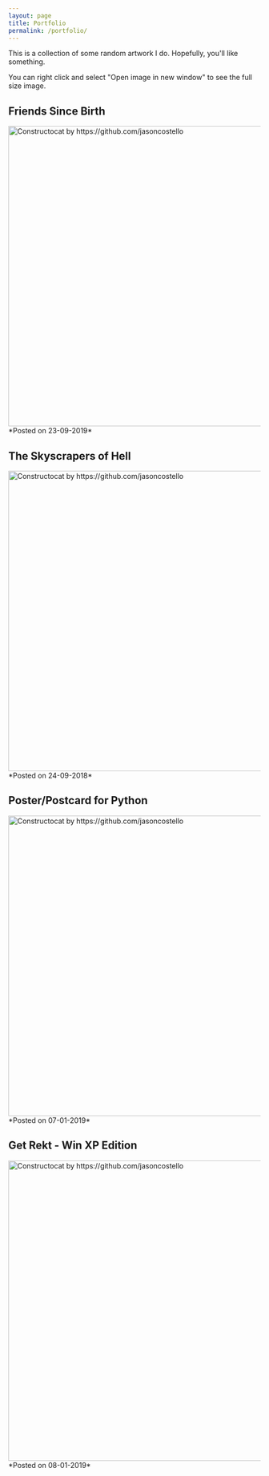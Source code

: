 ```yaml
---
layout: page
title: Portfolio
permalink: /portfolio/
---
```


This is a collection of some random artwork I do. Hopefully, you'll like something.

You can right click and select "Open image in new window" to see the full size image.

## Friends Since Birth

<img src="{{ site.baseurl }}/images/friends-since-birth.jpg" alt="Constructocat by https://github.com/jasoncostello" style="width: 600px;"/>  
*Posted on 23-09-2019*

## The Skyscrapers of Hell

<img src="{{ site.baseurl }}/images/skyrise_of_hell.jpg" alt="Constructocat by https://github.com/jasoncostello" style="width: 600px;"/>  
*Posted on 24-09-2018*

## Poster/Postcard for Python

<img src="{{ site.baseurl }}/images/Postcard-Python.jpg" alt="Constructocat by https://github.com/jasoncostello" style="width: 600px;"/>  
*Posted on 07-01-2019*

## Get Rekt - Win XP Edition

<img src="{{ site.baseurl }}/images/Windows-XP-rekt.jpg" alt="Constructocat by https://github.com/jasoncostello" style="width: 600px;"/>  
*Posted on 08-01-2019*
